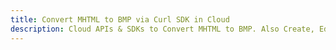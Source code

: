 ---title: Convert MHTML to BMP via Curl SDK in Clouddescription: Cloud APIs & SDKs to Convert MHTML to BMP. Also Create, Edit & Render Microsoft Word & OpenOffice documents in the Cloud.---